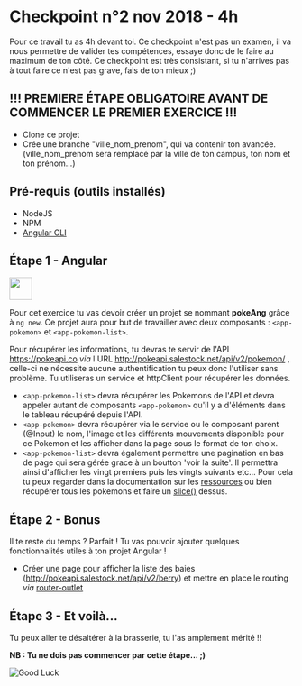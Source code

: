 # Checkpoint n°2 nov 2018 - **4h**

Pour ce travail tu as 4h devant toi. Ce checkpoint n'est pas un examen, il va nous permettre de valider tes compétences, essaye donc de le faire au maximum de ton côté.
Ce checkpoint est très consistant, si tu n'arrives pas à tout faire ce n'est pas grave, fais de ton mieux ;)



## **!!! PREMIERE ÉTAPE OBLIGATOIRE AVANT DE COMMENCER LE PREMIER EXERCICE !!!**


* Clone ce projet
* Crée une branche "ville_nom_prenom", qui va contenir ton avancée. (ville_nom_prenom sera remplacé par la ville de ton campus, ton nom et ton prénom...)



## Pré-requis (outils installés)

* NodeJS
* NPM
* [Angular CLI ](https://github.com/facebook/create-react-app)

## Étape 1 - Angular

<img src="https://media.giphy.com/media/DJM88aCmEeaNG/giphy.gif" height="40">


Pour cet exercice tu vas devoir créer un projet se nommant **pokeAng** grâce à `ng new`.
Ce projet aura pour but de travailler avec deux composants : `<app-pokemon>` et `<app-pokemon-list>`.

Pour récupérer les informations, tu devras te servir de l'API https://pokeapi.co *via* l'URL http://pokeapi.salestock.net/api/v2/pokemon/ , celle-ci ne nécessite aucune authentification tu peux donc l'utiliser sans problème.
Tu utiliseras un service et httpClient pour récupérer les données.

* `<app-pokemon-list>` devra récupérer les Pokemons de l'API et devra appeler autant de composants `<app-pokemon>` qu'il y a d'éléments dans le tableau récupéré depuis l'API.
* `<app-pokemon>` devra récupérer via le service ou le composant parent (@Input) le nom, l'image et les différents mouvements disponible pour ce Pokemon et les afficher dans la page sous le format de ton choix.
* `<app-pokemon-list>` devra également permettre une pagination en bas de page qui sera gérée grace à un boutton 'voir la suite'. Il permettra ainsi d'afficher les vingt premiers puis les vingts suivants etc... Pour cela tu peux regarder dans la documentation sur les [ressources](https://pokeapi.co/docs/v2.html#resource-lists) ou bien récupérer tous les pokemons et faire un [slice()](https://developer.mozilla.org/fr/docs/Web/JavaScript/Reference/Objets_globaux/Array/slice) dessus.

## Étape 2 - Bonus

Il te reste du temps ? Parfait ! Tu vas pouvoir ajouter quelques fonctionnalités utiles à ton projet Angular !


* Créer une page pour afficher la liste des baies (http://pokeapi.salestock.net/api/v2/berry) et mettre en place le routing _via_ [router-outlet](https://angular.io/guide/router)

## Étape 3 - Et voilà...

Tu peux aller te désaltérer à la brasserie, tu l'as amplement mérité !!

**NB : Tu ne dois pas commencer par cette étape... ;)**

![Good Luck](https://media.giphy.com/media/AC1PtbdsJZyOQ/giphy.gif)
